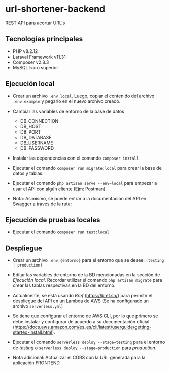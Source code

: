 # url-shortener-backend

REST API para acortar URL's

## Tecnologías principales

-   PHP v8.2.12
-   Laravel Framework v11.31
-   Composer v2.8.3
-   MySQL 5.x o superior

## Ejecución local

-   Crear un archivo `.env.local`. Luego, copiar el contenido del archivo `.env.example` y pegarlo en el nuevo archivo creado.

-   Cambiar las variables de entorno de la base de datos

    -   DB_CONNECTION
    -   DB_HOST
    -   DB_PORT
    -   DB_DATABASE
    -   DB_USERNAME
    -   DB_PASSWORD

-   Instalar las dependencias con el comando `composer install`
-   Ejecutar el comando `composer run migrate:local` para crear la base de datos y tablas.

*   Ejecutar el comando `php artisan serve --env=local` para empezar a usar el API con algún cliente (Ejm: Postman).

*   Nota: Asimismo, se puede entrar a la documentación del API en Swagger a través de la ruta:

## Ejecución de pruebas locales

-   Ejecutar el comando `composer run test:local`

## Despliegue

-   Crear un archivo `.env.{entorno}` para el entorno que se desee: `(testing | production)`

-   Editar las variables de entorno de la BD mencionadas en la sección de _Ejecución local_. Recordar utilizar el comando `php artisan migrate` para crear las tablas respectivas en la BD del entorno.
-   Actualmente, se está usando _Bref_ (https://bref.sh/) para permitir el despliegue del API en un Lambda de AWS (Se ha configurado un archivo `serverless.yml`)

*   Se tiene que configurar el entorno de AWS CLI, por lo que primero se debe instalar y configurar de acuerdo a su documentación oficial (https://docs.aws.amazon.com/es_es/cli/latest/userguide/getting-started-install.html).

-   Ejecutar el comando `serverless deploy --stage=testing` para el entorno de _testing_ o `serverless deploy --stage=production` para _production_.

*   Nota adicional: Actualizar el CORS con la URL generada para la aplicación FRONTEND.
